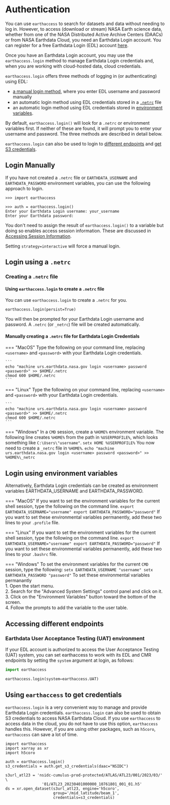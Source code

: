 # Authentication

You can use `earthaccess` to search for datasets and data without needing to log in.
However, to access (download or stream) NASA Earth science data, whether from one of the NASA
Distributed Active Archive Centers (DAACs) or from NASA Earthdata Cloud, you need
an Earthdata Login account.  You can register for a free Earthdata Login (EDL) account [here](https://urs.earthdata.nasa.gov/).  

Once you have an Earthdata Login account, you may use the `earthaccess.login` method to manage Earthdata Login credentials and, when you are working with cloud-hosted data, cloud credentials.

`earthaccess.login` offers three methods of logging in (or authenticating) using EDL:

* [a manual login method](#login-manually), where you enter EDL username and password manually
* an automatic login method using EDL credentials stored in a [`.netrc`](#login-using-a-netrc) file
* an automatic login method using EDL credentials stored in [environment variables](#login-using-environment-variables).

By default, `earthaccess.login()` will look for a `.netrc` or environment variables first.  If neither of these are found, it will prompt you to enter your username and password.  The three methods are described in detail below.  

`earthaccess.login` can also be used to login to [different endpoints](#accessing-different-endpoints) and [get S3 credentials](#using-earthaccess-to-get-credentials).

## Login Manually

If you have not created a `.netrc` file or `EARTHDATA_USERNAME` and `EARTHDATA_PASSWORD` environment variables, you can use the following approach to login.

```
>>> import earthaccess

>>> auth = earthaccess.login()
Enter your Earthdata Login username: your_username
Enter your Earthdata password: 
```

You don't need to assign the result of `earthaccess.login()` to a variable but doing so enables access session information.  These are discussed in [Accessing Session Information]().

Setting `strategy=interactive` will force a manual login.

## Login using a `.netrc`

### Creating a `.netrc` file

#### Using `earthaccess.login` to create a `.netrc` file

You can use `earthaccess.login` to create a `.netrc` for you.
```
earthaccess.login(persist=True)
```
You will then be prompted for your Earthdata Login username and password.  A `.netrc` (or `_netrc`) file will be created automatically.

#### Manually creating a `.netrc` file for Earthdata Login Credentials

=== "MacOS"
    Type the following on your command line, replacing `<username>` and `<password>` with your
    Earthdata Login credentials.
    
    ```
    echo "machine urs.earthdata.nasa.gov login <username> password <password>" >> $HOME/.netrc
    chmod 600 $HOME/.netrc
    ```

=== "Linux"
    Type the following on your command line, replacing `<username>` and `<password>` with your
    Earthdata Login credentials.
    
    ```
    echo "machine urs.earthdata.nasa.gov login <username> password <password>" >> $HOME/.netrc
    chmod 600 $HOME/.netrc
    ```

=== "Windows"
    In a `CMD` session, create a `%HOME%` environment variable.  The following line
    creates `%HOME%` from the path in `%USERPROFILE%`, which looks something like
    `C:\Users\"username"`.
    ```
    setx HOME %USERPROFILE%
    ```
    You now need to create a `_netrc` file in `%HOME%`.
    ```
    echo "machine urs.earthdata.nasa.gov login <username> password <password>" >> %HOME%\_netrc
    ```

## Login using environment variables

Alternatively, Earthdata Login credentials can be created as environment variables EARTHDATA_USERNAME and EARTHDATA_PASSWORD.

=== "MacOS"
    If you want to set the environment variables for the current shell session, type the following on the command line.
    ```
    export EARTHDATA_USERNAME="username"
    export EARTHDATA_PASSWORD="password"
    ```
    If you want to set these environmental variables permanently, add these two lines to your `.profile` file.
    

=== "Linux"
    If you want to set the environment variables for the current shell session, type the following on the command line.
    ```
    export EARTHDATA_USERNAME="username"
    export EARTHDATA_PASSWORD="password"
    ```
    If you want to set these environmental variables permanently, add these two lines to your `.bashrc` file.

=== "Windows"
    To set the environment variables for the current `CMD` session, type the following:
    ```
    setx EARTHDATA_USERNAME "username"
    setx EARTHDATA_PASSWORD "password"
    ```
    To set these environmental variables permanantly  
    1. Open the start menu.  
    2. Search for the "Advanced System Settings" control panel and click on it.  
    3. Click on the "Environment Variables" button toward the bottom of the screen.  
    4. Follow the prompts to add the variable to the user table.  


## Accessing different endpoints

### Earthdata User Acceptance Testing (UAT) environment

If your EDL account is authorized to access the User Acceptance Testing (UAT) system,
you can set earthaccess to work with its EDL and CMR endpoints
by setting the `system` argument at login, as follows:

```python
import earthaccess

earthaccess.login(system=earthaccess.UAT)

```

## Using `earthaccess` to get credentials

`earthaccess.login` is a very convenient way to manage and provide Earthdata Login credentials.  `earthaccess.login` can also be used to obtain S3 credentials to access NASA Earthdata Cloud.  If you use `earthaccess` to access data in the cloud, you do not have to use this option, `earthaccess` handles this.  However, if you are using other packages, such as `h5coro`, `earthaccess` can save a lot of time.

```
import earthaccess
import xarray as xr
import h5coro

auth = earthaccess.login()
s3_credentials = auth.get_s3_credentials(daac="NSIDC")

s3url_atl23 = 'nsidc-cumulus-prod-protected/ATLAS/ATL23/001/2023/03/' \
                '01/ATL23_20230401000000_10761801_001_01.h5'
ds = xr.open_dataset(s3url_atl23, engine='h5coro', 
                     group='/mid_latitude/beam_1', 
                     credentials=s3_credentials)
```